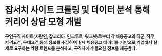 # 잡서치 사이트 크롤링 및 데이터 분석 통해 커리어 상담 모형 개발

__구인구직 사이트(사람인, 잡코리아, 인크루트, 워크넷)로부터 각 채용공고의 직군, 직무, 자격요건, 우대요건 등의 정보를 수집하여 실제 채용공고 데이터를 기반으로 기업에서 실제로 요구하는 역량 트렌드를 분석하고, 구직자에게 필요한 정보를 제공한다.__
